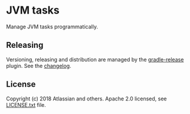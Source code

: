 # JVM tasks
Manage JVM tasks programmatically.

## Releasing
Versioning, releasing and distribution are managed by the [gradle-release] plugin.
See the [changelog](CHANGELOG.md).

[gradle-release]: https://bitbucket.org/atlassian/gradle-release/src/release-0.3.0/README.md

## License
Copyright (c) 2018 Atlassian and others.
Apache 2.0 licensed, see [LICENSE.txt](LICENSE.txt) file.
